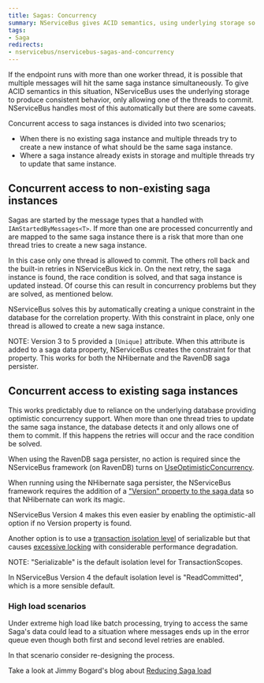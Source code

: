 ```yaml
---
title: Sagas: Concurrency
summary: NServiceBus gives ACID semantics, using underlying storage so only one worker thread hitting a saga instance can commit.
tags:
- Saga
redirects:
- nservicebus/nservicebus-sagas-and-concurrency
---
```


If the endpoint runs with more than one worker thread, it is possible that multiple messages will hit the same saga instance simultaneously. To give ACID semantics in this situation, NServiceBus uses the underlying storage to produce consistent behavior, only allowing one of the threads to commit. NServiceBus handles most of this automatically but there are some caveats.

Concurrent access to saga instances is divided into two scenarios;

 * When there is no existing saga instance and multiple threads try to create a new instance of what should be the same saga instance.
 * Where a saga instance already exists in storage and multiple threads try to update that same instance.


## Concurrent access to non-existing saga instances

Sagas are started by the message types that a handled with `IAmStartedByMessages<T>`. If more than one are processed concurrently and are mapped to the same saga instance there is a risk that more than one thread tries to create a new saga instance.

In this case only one thread is allowed to commit. The others roll back and the built-in retries in NServiceBus kick in. On the next retry, the saga instance is found, the race condition is solved, and that saga instance is updated instead. Of course this can result in concurrency problems but they are solved, as mentioned below.

NServiceBus solves this by automatically creating a unique constraint in the database for the correlation property. With this constraint in place, only one thread is allowed to create a new saga instance.

NOTE: Version 3 to 5 provided a `[Unique]` attribute. When this attribute is added to a saga data property, NServiceBus creates the constraint for that property. This works for both the NHibernate and the RavenDB saga persister.


## Concurrent access to existing saga instances

This works predictably due to reliance on the underlying database providing optimistic concurrency support. When more than one thread tries to update the same saga instance, the database detects it and only allows one of them to commit. If this happens the retries will occur and the race condition be solved.

When using the RavenDB saga persister, no action is required since the NServiceBus framework (on RavenDB) turns on [UseOptimisticConcurrency](http://ravendb.net/docs/search/latest/csharp?searchTerm=how-to%20enable-optimistic-concurrency).

When running using the NHibernate saga persister, the NServiceBus framework requires the addition of a ["Version" property to the saga data](https://ayende.com/blog/3946/nhibernate-mapping-concurrency) so that NHibernate can work its magic.

NServiceBus Version 4 makes this even easier by enabling the optimistic-all option if no Version property is found.

Another option is to use a [transaction isolation level](https://msdn.microsoft.com/en-us/library/system.transactions.isolationlevel.aspx) of serializable but that causes [excessive locking](https://msdn.microsoft.com/en-us/library/ms173763.aspx) with considerable performance degradation.

NOTE: "Serializable" is the default isolation level for TransactionScopes.

In NServiceBus Version 4 the default isolation level is
"ReadCommitted", which is a more sensible default.


### High load scenarios

Under extreme high load like batch processing, trying to access the same Saga's data could lead to a situation where messages ends up in the error queue even though both first and second level retries are enabled.

In that scenario consider re-designing the process.

Take a look at Jimmy Bogard's blog about [Reducing Saga load](https://lostechies.com/jimmybogard/2014/02/27/reducing-nservicebus-saga-load/)
